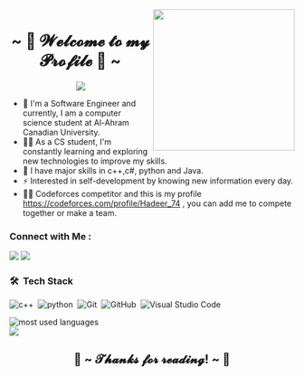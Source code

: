 <img width="250" align="right" src="https://c.tenor.com/_DOBjnGspYAAAAAM/code-coding.gif">

<h3 align="center">
  <h1 align="center">~ 💖 𝓦𝓮𝓵𝓬𝓸𝓶𝓮 𝓽𝓸 𝓶𝔂 𝓟𝓻𝓸𝓯𝓲𝓵𝓮 💖 ~</h1>
  
</h3>

<!-- Typing SVG by DenverCoder1 - https://github.com/DenverCoder1/readme-typing-svg -->
<p align="center">
  <a href="https://github.com/DenverCoder1/readme-typing-svg"><img src="https://readme-typing-svg.herokuapp.com/?lines=software%20Engineering;Always%20learning%20new%20things&font=Fira%20Code&center=true&width=440&height=45&color=f75c7e&vCenter=true&size=22"></a>
</p> 

- 🏢 I'm a Software Engineer and currently, I am a computer science student at Al-Ahram Canadian University. 
- 👨‍💻 As a CS student, I'm constantly learning and exploring new technologies to improve my skills.
- 💬 I have major skills in c++,c#, python and Java. 
- ⚡ Interested in self-development by knowing new information every day.
- 👨‍💻 Codeforces competitor and this is my profile https://codeforces.com/profile/Hadeer_74 , you can add me to compete together or make a team.


### Connect with Me :

<a href="http://linkedin.com/in/hadeer-gamal-642657232" target="_blank"><img src="https://img.shields.io/badge/-Hadeer%20Gamal-0077B5?style=for-the-badge&logo=Linkedin&logoColor=white"/></a>
<a href="https://www.facebook.com/profile.php?id=100073050581648&mibextid=LQQJ4d" target="_blank"><img src="https://img.shields.io/badge/-Hadeer%20Gamal-0077B5?style=for-the-badge&logo=facebook&logoColor=white"/></a>
### 🛠 &nbsp;Tech Stack
![c++](https://img.shields.io/badge/-c++-black?logo=c%2B%2B&style=social)&nbsp;
![python](https://img.shields.io/badge/-Python-black?logo=Python&style=social)&nbsp;
![Git](https://img.shields.io/badge/-Git-05122A?style=flat&logo=git)&nbsp;
![GitHub](https://img.shields.io/badge/-GitHub-05122A?style=flat&logo=github)&nbsp;
![Visual Studio Code](https://img.shields.io/badge/-Visual%20Studio%20Code-05122A?style=flat&logo=visual-studio-code&logoColor=007ACC)&nbsp;



<img align="left" src="https://github-readme-stats.vercel.app/api/top-langs?username=Hadeer-Gamal4&show_icons=true&locale=en&layout=compact&theme=radical" alt="most used languages" />
<br>
<a href="https://komarev.com/ghpvc/?username=Hadeer-Gamal4&style=for-the-badge">
    <img src="https://komarev.com/ghpvc/?username=Hadeer-Gamal4&style=for-the-badge">
</a>
<h2 align="center">💖 ~ 𝓣𝓱𝓪𝓷𝓴𝓼 𝓯𝓸𝓻 𝓻𝓮𝓪𝓭𝓲𝓷𝓰! ~ 💖</h2>
